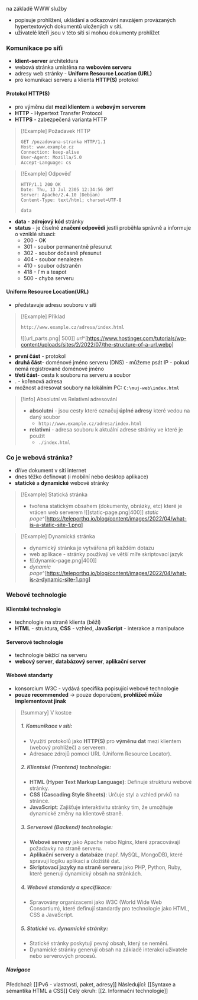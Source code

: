na základě WWW služby
- popisuje prohlížení, ukládání a odkazování navzájem provázaných hypertextových dokumentů uložených v síti.
- uživatelé kteří jsou v této síti si mohou dokumenty prohlížet
### Komunikace po síťi
- **klient-server** architektura
- webová stránka umístěna na **webovém serveru**
- adresy web stránky - **Uniform Resource Location (URL)**
- pro komunikaci serveru a klienta **HTTP(S)** protokol
#### Protokol HTTP(S)
- pro výměnu dat **mezi klientem** a **webovým serverem**
- **HTTP** - Hypertext Transfer Protocol
- **HTTPS** - zabezpečená varianta HTTP

>[!Example] Požadavek HTTP
>```HTTP
>GET /pozadovana-stranka HTTP/1.1
>Host: www.example.cz
>Connection: keep-alive
>User-Agent: Mozilla/5.0
>Accept-Language: cs
>```

>[!Example] Odpověď
>```HTTP
>HTTP/1.1 200 OK
>Date: Thu, 13 Jul 2305 12:34:56 GMT
>Server: Apache/2.4.10 (Debian)
>Content-Type: text/html; charset=UTF-8
>
>data
>```

- **data** - **zdrojový kód** stránky
- **status** - je číselné **značení odpovědi** jestli proběhla správně a informuje o vzniklé situaci:
	- $200$ - OK
	- $301$ - soubor permanentně přesunut
	- $302$ - soubor dočasně přesunut
	- $404$ - soubor nenalezen
	- $410$ - soubor odstraněn
	- $418$ - I'm a teapot
	- $500$ - chyba serveru
#### Uniform Resource Location(URL)
- představuje adresu souboru v síti
>[!Example] Příklad
>```HTTP
>http://www.example.cz/adresa/index.html
>```
>![[url_parts.png| 500]]
>*url*^[https://www.hostinger.com/tutorials/wp-content/uploads/sites/2/2022/07/the-structure-of-a-url.webp]

- **první část** - protokol
- **druhá část**- doménové jméno serveru (DNS) - můžeme psát IP - pokud nemá registrované doménové jméno
- **třetí část**- cesta k souboru na serveru a soubor
- . - kořenová adresa
- možnost adresovat soubory na lokálním PC: `C:\muj-web\index.html`

>[!info] Absolutní vs Relativní adresování
>- **absolutní** - jsou cesty které označuj **úplné adresy** které vedou na daný soubor
> 	- `http://www.example.cz/adresa/index.html`
> - **relativní** - adresa souboru k aktuální adrese stránky ve které je použit
> 	- `./index.html`

### Co je webová stránka?
- dříve dokument v síti internet
- dnes těžko definovat (i mobilní nebo desktop aplikace)
- **statické** a **dynamické** webové stránky

>[!Example] Statická stránka
>- tvořena statickým obsahem (dokumenty, obrázky, etc) které je vrácen web serverem
>![[static-page.png|400]]
>*static page*^[https://teleporthq.io/blog/content/images/2022/04/what-is-a-static-site-1.png]

>[!Example] Dynamická stránka
>- dynamický stránka je vytvářena při každém dotazu
>- web aplikace - stránky používají ve větší míře skriptovací jazyk
>- ![[dynamic-page.png|400]]
>- *dynamic page*^[https://teleporthq.io/blog/content/images/2022/04/what-is-a-dynamic-site-1.png]

### Webové technologie
#### Klientské technologie
- technologie na straně klienta (běží)
- **HTML** - struktura, **CSS** - vzhled, **JavaScript** - interakce a manipulace
#### Serverové technologie
- technologie běžící na serveru
- **webový server**, **databázový server**, **aplikační server**
#### Webové standarty
- konsorcium W3C  - vydává specifika popisující webové technologie
- **pouze recommended** $\rightarrow$ pouze doporučení, **prohlížeč může implementovat jinak**


>[!summary] V kostce
> ##### 1. Komunikace v síti:
> - Využití protokolů jako **HTTP(S)** pro **výměnu dat** mezi klientem (webový prohlížeč) a serverem.
> - Adresace zdrojů pomocí URL (Uniform Resource Locator).
> ##### 2. Klientské (Frontend) technologie:
> - **HTML (Hyper Text Markup Language)**: Definuje strukturu webové stránky.
> - **CSS (Cascading Style Sheets)**: Určuje styl a vzhled prvků na stránce.
> - **JavaScript**: Zajišťuje interaktivitu stránky tím, že umožňuje dynamické změny na klientově straně.
> ##### 3. Serverové (Backend) technologie:
> - **Webové servery** jako Apache nebo Nginx, které zpracovávají požadavky na straně serveru.
> - **Aplikační servery** a **databáze** (např. MySQL, MongoDB), které spravují logiku aplikací a úložiště dat.
> - **Skriptovací jazyky na straně serveru** jako PHP, Python, Ruby, které generují dynamický obsah na stránkách.
> ##### 4. Webové standardy a specifikace:
> - Spravovány organizacemi jako W3C (World Wide Web Consortium), které definují standardy pro technologie jako HTML, CSS a JavaScript.
> ##### 5. Statické vs. dynamické stránky:
> - Statické stránky poskytují pevný obsah, který se nemění.
> - Dynamické stránky generují obsah na základě interakcí uživatele nebo serverových procesů.


##### Navigace
Předchozí:  [[IPv6 - vlastnosti, paket, adresy]]
Následující: [[Syntaxe a sémantika HTML a CSS]]
Celý okruh: [[2. Informační technologie]]
